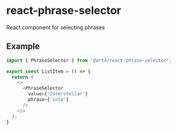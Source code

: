 # react-phrase-selector
React component for selecting phrases

## Example
```js
import { PhraseSelector } from '@art4/react-phrase-selector';

export const ListItem = () => {
  return (
    <>
      <PhraseSelector
        value={'Interstellar'}
        phrase={'inte'}
      />
    </>
  );
}
```